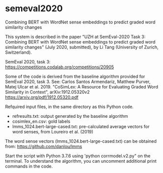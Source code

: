 # semeval2020
Combining BERT with WordNet sense embeddings to predict graded word similarity changes

This system is described in the paper "UZH at SemEval-2020 Task 3: Combining BERT with WordNet sense embeddings to predict 
graded word similarity changes" (July 2020, submitted), by Li Tang (University of Zurich, Switzerland).

SemEval 2020, task 3: https://competitions.codalab.org/competitions/20905

Some of the code is derived from the baseline algorithm provided for SemEval 2020, task 3.
See: Carlos Santos Armendariz, Matthew Purver, Matej Ulcar et al. 2019. "CoSimLex: 
   A Resource for Evaluating Graded Word Similarity in Context", arXiv:1912.05320v2
https://arxiv.org/pdf/1912.05320.pdf

Refquired input files, in the same directory as this Python code.
- refresults.txt: output generated by the baseline algorithm
- cosimlex_en.csv: gold labels
- lmms_1024.bert-large-cased.txt: pre-calculated average vectors for word senses, from Loureiro et al. (2019)

The word sense vectors (lmms_1024.bert-large-cased.txt) can be obtained from: https://github.com/danlou/lmms

Start the script with Python 3.7.6 using 'python corrmodel.v2.py" on the terminal. To understand the algorithm, you can uncomment additional print commands in the code.


